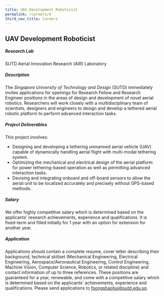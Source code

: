 ```yaml
---
title: UAV Development Roboticist
permalink: /careers/4
third_nav_title: Careers
---
```

## UAV Development Roboticist
##### Research Lab
SUTD Aerial Innovation Research (AIR) Laboratory
  
##### Description  
The *Singapore University of Technology and Design* (SUTD) immediately invites applications for openings for Research Fellow and Research Engineer positions in the areas of design and development of novel aerial robotics. Researchers will work closely with a multidisciplinary team of scientists, designers and engineers to design and develop a tethered aerial robotic platform to perform advanced interaction tasks. 
  
##### Project Deliverables
This project involves:
* Designing and developing a tethering unmanned aerial vehicle (UAV) capable of dynamically handling aerial flight with multi-modal tethering system.
* Optimizing the mechanical and electrical design of the aerial platform for power tethering-based operation as well as permitting advanced interaction tasks.
* Devising and integrating onboard and off-board sensors to allow the aerial unit to be localized accurately and precisely without GPS-based methods.
   
##### Salary
We offer highly competitive salary which is determined based on the applicants' research achievements, experience and qualifications. It is fixed-term and filled initially for 1 year with an option for extension for another year. 
  
##### Application  
Applications should contain a complete resume, cover letter describing their background, technical skillset (Mechanical Engineering, Electrical Engineering, Aerospace/Aeronautical Engineering, Control Engineering, Machine Vision, Computer Science, Robotics, or related discipline) and contact information of up to three references. These positions are guaranteed for a year, renewable, and come with a competitive salary which is determined based on the applicants' achievements, experience and qualifications. Please send applications to [foongshaohui@sutd.edu.sg](foongshaohui@sutd.edu.sg).